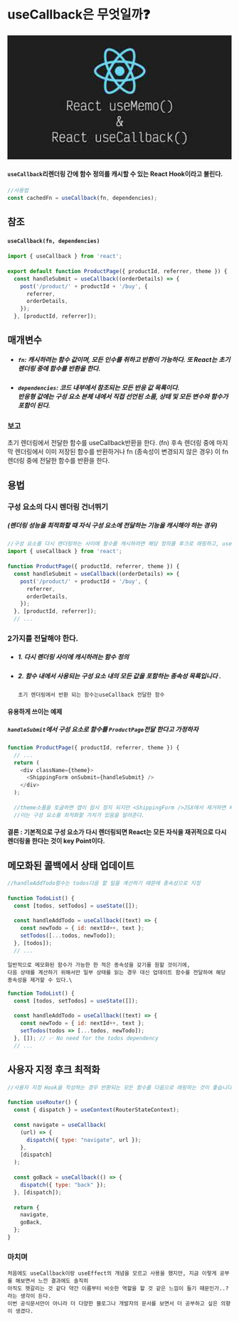 # useCallback은 무엇일까❓

<img src="./img/useCallback_Img.jpeg" width="700px"/>

#### `useCallback`리렌더링 간에 함수 정의를 캐시할 수 있는 React Hook이라고 불린다.

```js
//사용법
const cachedFn = useCallback(fn, dependencies);
```

## 참조

#### `useCallback(fn, dependencies)`

```js
import { useCallback } from 'react';

export default function ProductPage({ productId, referrer, theme }) {
  const handleSubmit = useCallback((orderDetails) => {
    post('/product/' + productId + '/buy', {
      referrer,
      orderDetails,
    });
  }, [productId, referrer]);
```

## 매개변수

- ##### `fn`: 캐시하려는 함수 값이며, 모든 인수를 취하고 반환이 가능하다. 또 React는 초기 렌더링 중에 함수를 반환을 한다.

* ##### `dependencies`: 코드 내부에서 참조되는 모든 반응 값 목록이다. <br>반응형 값에는 구성 요소 본체 내에서 직접 선언된 소품, 상태 및 모든 변수와 함수가 포함이 된다.

### 보고

초기 렌더링에서 전달한 함수를 useCallback반환을 한다. (fn)
후속 렌더링 중에 마지막 렌더링에서 이미 저장된 함수를 반환하거나 fn (종속성이 변경되지 않은 경우)
이 fn렌더링 중에 전달한 함수를 반환을 한다.

## 용법

### 구성 요소의 다시 렌더링 건너뛰기

##### (렌더링 성능을 최적화할 때 자식 구성 요소에 전달하는 기능을 캐시해야 하는 경우)

```js
//구성 요소를 다시 렌더링하는 사이에 함수를 캐시하려면 해당 정의를 후크로 래핑하고, useCallback을 사용한다.
import { useCallback } from 'react';

function ProductPage({ productId, referrer, theme }) {
  const handleSubmit = useCallback((orderDetails) => {
    post('/product/' + productId + '/buy', {
      referrer,
      orderDetails,
    });
  }, [productId, referrer]);
  // ...
```

### 2가지를 전달해야 한다.

- ##### 1. 다시 렌더링 사이에 캐시하려는 함수 정의
- ##### 2. 함수 내에서 사용되는 구성 요소 내의 모든 값을 포함하는 종속성 목록입니다 .

      초기 렌더링에서 반환 되는 함수는useCallback 전달한 함수

#### 유용하게 쓰이는 예제

##### `handleSubmit`에서 구성 요소로 함수를 `ProductPage`전달 한다고 가정하자

```js
function ProductPage({ productId, referrer, theme }) {
  // ...
  return (
    <div className={theme}>
      <ShippingForm onSubmit={handleSubmit} />
    </div>
  );

  //theme소품을 토글하면 앱이 잠시 정지 되지만 <ShippingForm />JSX에서 제거하면 빠르게 느껴진다.
  //이는 구성 요소를 최적화할 가치가 있음을 알려준다.
```

#### 결론 : 기본적으로 구성 요소가 다시 렌더링되면 React는 모든 자식을 재귀적으로 다시 렌더링을 한다는 것이 key Point이다.

## 메모화된 콜백에서 상태 업데이트

```js
//handleAddTodo함수는 todos다음 할 일을 계산하기 때문에 종속성으로 지정

function TodoList() {
  const [todos, setTodos] = useState([]);

  const handleAddTodo = useCallback((text) => {
    const newTodo = { id: nextId++, text };
    setTodos([...todos, newTodo]);
  }, [todos]);
  // ...
```

    일반적으로 메모화된 함수가 가능한 한 적은 종속성을 갖기를 원할 것이기에,
    다음 상태를 계산하기 위해서만 일부 상태를 읽는 경우 대신 업데이트 함수를 전달하여 해당 종속성을 제거할 수 있다.\

```js
function TodoList() {
  const [todos, setTodos] = useState([]);

  const handleAddTodo = useCallback((text) => {
    const newTodo = { id: nextId++, text };
    setTodos(todos => [...todos, newTodo]);
  }, []); // ✅ No need for the todos dependency
  // ...
```

## 사용자 지정 후크 최적화

```js
//사용자 지정 Hook을 작성하는 경우 반환되는 모든 함수를 다음으로 래핑하는 것이 좋습니다 useCallback.

function useRouter() {
  const { dispatch } = useContext(RouterStateContext);

  const navigate = useCallback(
    (url) => {
      dispatch({ type: "navigate", url });
    },
    [dispatch]
  );

  const goBack = useCallback(() => {
    dispatch({ type: "back" });
  }, [dispatch]);

  return {
    navigate,
    goBack,
  };
}
```

### 마치며

    처음에도 useCallback이랑 useEffect의 개념을 모르고 사용을 했지만, 지금 이렇게 공부를 해보면서 느낀 결과에도 솔직히
    아직도 헷갈리는 것 같다 약간 이름부터 비슷한 역할을 할 것 같은 느낌이 들기 때문인가..? 라는 생각이 든다.
    이번 공식문서만이 아니라 더 다양한 블로그나 개발자의 문서를 보면서 더 공부하고 싶은 의향이 생겼다.
